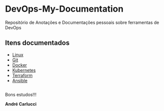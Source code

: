 # DevOps-My-Documentation

Repositório de Anotações e Documentações pessoais sobre ferramentas de DevOps

## Itens documentados

- [Linux](./01_linux/)
- [Git](./02_git/)
- [Docker](./03_docker/)
- [Kubernetes](./04_kubernetes/)
- [Terraform](./05-1_terraform/)
- [Ansible](./05-2_ansible/)

##

Bons estudos!!!

**André Carlucci**
